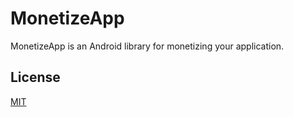 # MonetizeApp

MonetizeApp is an Android library for monetizing your application.

## License
[MIT](https://choosealicense.com/licenses/mit/)